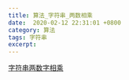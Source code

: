 ```yaml
---
title: 算法_字符串_两数相乘
date:  2020-02-12 22:31:01 +0800
category: 算法
tags: 字符串
excerpt:
---
```




[字符串两数字相乘](https://leetcode-cn.com/problems/multiply-strings/ "两数相乘")
